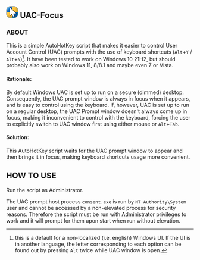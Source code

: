 ## ![icon](assets/icon.png?raw=true) UAC-Focus

### ABOUT

This is a simple AutoHotKey script that makes it easier to control User Account Control (UAC) prompts with the use of keyboard shortcuts (`Alt`+`Y` / `Alt`+`N`)[^1]. It have been tested to work on Windows 10 21H2, but should probably also work on Windows 11, 8/8.1 and maybe even 7 or Vista.

#### Rationale:

By default Windows UAC is set up to run on a secure (dimmed) desktop. Consequently, the UAC prompt window is always in focus when it appears, and is easy to control using the keyboard. If, however, UAC is set up to run on a regular desktop, the UAC Prompt window doesn't always come up in focus, making it inconvenient to control with the keyboard, forcing the user to explicitly switch to UAC window first using either mouse or `Alt`+`Tab`.

#### Solution:

This AutoHotKey script waits for the UAC prompt window to appear and then brings it in focus, making keyboard shortcuts usage more convenient.

## HOW TO USE

Run the script as Administrator.

The UAC prompt host process `consent.exe` is run by `NT Authority\System` user and cannot be accessed by a non-elevated process for security reasons. Therefore the script must be run with Administrator privileges to work and it will prompt for them upon start when run without elevation.

[^1]: this is a default for a non-localized (i.e. english) Windows UI. If the UI is in another language, the letter corresponding to each option can be found out by pressing `Alt` twice while UAC window is open.